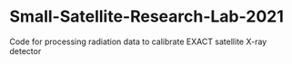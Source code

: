 # Small-Satellite-Research-Lab-2021
Code for processing radiation data to calibrate EXACT satellite X-ray detector

